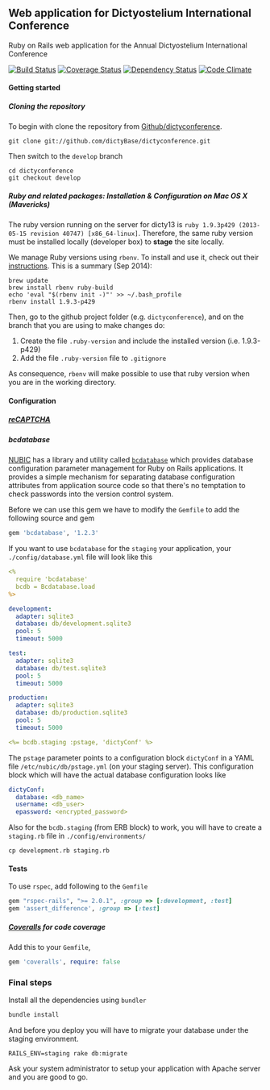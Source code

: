 ## Web application for Dictyostelium International Conference
Ruby on Rails web application for the Annual Dictyostelium International Conference

[![Build Status](https://secure.travis-ci.org/dictyBase/dictyconference.png?branch=develop)](https://travis-ci.org/dictyBase/dictyconference) [![Coverage Status](https://coveralls.io/repos/dictyBase/dictyconference/badge.png?branch=develop)](https://coveralls.io/r/dictyBase/dictyconference) [![Dependency Status](https://gemnasium.com/dictyBase/dictyconference.png)](https://gemnasium.com/dictyBase/dictyconference) [![Code Climate](https://codeclimate.com/github/dictyBase/dictyconference.png)](https://codeclimate.com/github/dictyBase/dictyconference)

#### Getting started

##### Cloning the repository
To begin with clone the repository from [Github/dictyconference](https://github.com/dictyBase/dictyconference).
 
```shell
git clone git://github.com/dictyBase/dictyconference.git
```
Then switch to the ```develop``` branch

```shell
cd dictyconference
git checkout develop
```

##### Ruby and related packages: Installation & Configuration on Mac OS X (Mavericks)
The ruby version running on the server for dicty13 is `ruby 1.9.3p429 (2013-05-15 revision 40747) [x86_64-linux]`. Therefore, the same ruby version must be installed locally (developer box) to __stage__ the site locally.

We manage Ruby versions using `rbenv`. To install and use it, check out their [instructions](https://github.com/sstephenson/rbenv). This is a summary (Sep 2014):

```shell
brew update
brew install rbenv ruby-build
echo 'eval "$(rbenv init -)"' >> ~/.bash_profile
rbenv install 1.9.3-p429
```
Then, go to the github project folder (e.g. `dictyconference`), and on the branch that you are using to make changes do:

1. Create the file `.ruby-version` and include the installed version (i.e. 1.9.3-p429)
2. Add the file `.ruby-version` file to `.gitignore`

As consequence, `rbenv` will make possible to use that ruby version when you are in the working directory.


#### Configuration

##### [reCAPTCHA](https://www.google.com/recaptcha)

##### bcdatabase
[NUBIC](http://www.nucats.northwestern.edu/clinical-research-resources/data-collection-biomedical-informatics-and-nubic/bioinformatics-overview.html) has a library and utility called [```bcdatabase```](https://github.com/NUBIC/bcdatabase) which provides database configuration parameter management for Ruby on Rails applications. It provides a simple mechanism for separating database configuration attributes from application source code so that there's no temptation to check passwords into the version control system.

Before we can use this gem we have to modify the ```Gemfile``` to add the following source and gem

```ruby
gem 'bcdatabase', '1.2.3'
```

If you want to use `bcdatabase` for the `staging` your application, your `./config/database.yml` file will look like this

```yaml
<%
  require 'bcdatabase'
  bcdb = Bcdatabase.load
%>

development:
  adapter: sqlite3
  database: db/development.sqlite3
  pool: 5
  timeout: 5000

test:
  adapter: sqlite3
  database: db/test.sqlite3
  pool: 5
  timeout: 5000

production:
  adapter: sqlite3
  database: db/production.sqlite3
  pool: 5
  timeout: 5000

<%= bcdb.staging :pstage, 'dictyConf' %>
```

The `pstage` parameter points to a configuration block `dictyConf` in a YAML file `/etc/nubic/db/pstage.yml` (on your staging server). This configuration block which will have the actual database configuration looks like

```yaml
dictyConf:
  database: <db_name>
  username: <db_user>
  epassword: <encrypted_password>
```

Also for the ```bcdb.staging``` (from ERB block) to work, you will have to create a ```staging.rb``` file in ```./config/environments/```

```shell
cp development.rb staging.rb
```

#### Tests

To use `rspec`, add following to the `Gemfile`

```ruby
gem "rspec-rails", ">= 2.0.1", :group => [:development, :test]
gem 'assert_difference', :group => [:test]
```

##### [Coveralls](https://coveralls.io/) for code coverage

Add this to your `Gemfile`, 

```ruby
gem 'coveralls', require: false
```

### Final steps
Install all the dependencies using ```bundler```

```bash
bundle install
```

And before you deploy you will have to migrate your database under the staging environment.

```rails
RAILS_ENV=staging rake db:migrate
```

Ask your system administrator to setup your application with Apache server and you are good to go.

